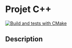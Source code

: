 # Projet C++
[![Build and tests with CMake](https://github.com/lambremi/cpp_project/actions/workflows/cmake-single-platform.yml/badge.svg)](https://github.com/lambremi/cpp_project/actions/workflows/cmake-single-platform.yml)
## Description
